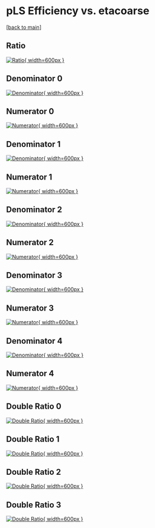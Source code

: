 # pLS Efficiency vs. etacoarse

[[back to main](./)]



## Ratio

[![Ratio](../mtv/var/pLS_xtr_11_1_eff_etacoarse.png){ width=600px }](../mtv/var/pLS_xtr_11_1_eff_etacoarse.pdf)

## Denominator 0

[![Denominator](../mtv/den/pLS_xtr_11_1_eff_etacoarse_den0.png){ width=600px }](../mtv/den/pLS_xtr_11_1_eff_etacoarse_den0.pdf)

## Numerator 0

[![Numerator](../mtv/num/pLS_xtr_11_1_eff_etacoarse_num0.png){ width=600px }](../mtv/num/pLS_xtr_11_1_eff_etacoarse_num0.pdf)

## Denominator 1

[![Denominator](../mtv/den/pLS_xtr_11_1_eff_etacoarse_den1.png){ width=600px }](../mtv/den/pLS_xtr_11_1_eff_etacoarse_den1.pdf)

## Numerator 1

[![Numerator](../mtv/num/pLS_xtr_11_1_eff_etacoarse_num1.png){ width=600px }](../mtv/num/pLS_xtr_11_1_eff_etacoarse_num1.pdf)

## Denominator 2

[![Denominator](../mtv/den/pLS_xtr_11_1_eff_etacoarse_den2.png){ width=600px }](../mtv/den/pLS_xtr_11_1_eff_etacoarse_den2.pdf)

## Numerator 2

[![Numerator](../mtv/num/pLS_xtr_11_1_eff_etacoarse_num2.png){ width=600px }](../mtv/num/pLS_xtr_11_1_eff_etacoarse_num2.pdf)

## Denominator 3

[![Denominator](../mtv/den/pLS_xtr_11_1_eff_etacoarse_den3.png){ width=600px }](../mtv/den/pLS_xtr_11_1_eff_etacoarse_den3.pdf)

## Numerator 3

[![Numerator](../mtv/num/pLS_xtr_11_1_eff_etacoarse_num3.png){ width=600px }](../mtv/num/pLS_xtr_11_1_eff_etacoarse_num3.pdf)

## Denominator 4

[![Denominator](../mtv/den/pLS_xtr_11_1_eff_etacoarse_den4.png){ width=600px }](../mtv/den/pLS_xtr_11_1_eff_etacoarse_den4.pdf)

## Numerator 4

[![Numerator](../mtv/num/pLS_xtr_11_1_eff_etacoarse_num4.png){ width=600px }](../mtv/num/pLS_xtr_11_1_eff_etacoarse_num4.pdf)

## Double Ratio 0

[![Double Ratio](../mtv/ratio/pLS_xtr_11_1_eff_etacoarse_ratio0.png){ width=600px }](../mtv/ratio/pLS_xtr_11_1_eff_etacoarse_ratio0.pdf)

## Double Ratio 1

[![Double Ratio](../mtv/ratio/pLS_xtr_11_1_eff_etacoarse_ratio1.png){ width=600px }](../mtv/ratio/pLS_xtr_11_1_eff_etacoarse_ratio1.pdf)

## Double Ratio 2

[![Double Ratio](../mtv/ratio/pLS_xtr_11_1_eff_etacoarse_ratio2.png){ width=600px }](../mtv/ratio/pLS_xtr_11_1_eff_etacoarse_ratio2.pdf)

## Double Ratio 3

[![Double Ratio](../mtv/ratio/pLS_xtr_11_1_eff_etacoarse_ratio3.png){ width=600px }](../mtv/ratio/pLS_xtr_11_1_eff_etacoarse_ratio3.pdf)

